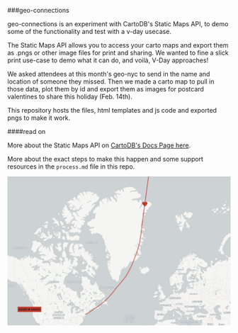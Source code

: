 ###geo-connections

geo-connections is an experiment with CartoDB's Static Maps API, to demo some of the functionality and test with a v-day usecase.

The Static Maps API allows you to access your carto maps and export them as .pngs or other image files for print and sharing. We wanted to fine a slick print use-case to demo what it can do, and voilà, V-Day approaches!

We asked attendees at this month's geo-nyc to send in the name and location of someone they missed. Then we made a carto map to pull in those data, plot them by id and export them as images for postcard valentines to share this holiday (Feb. 14th).

This repository hosts the files, html templates and js code and exported pngs to make it work.

####read on

More about the Static Maps API on [CartoDB's Docs Page here](http://docs.cartodb.com/cartodb-platform/maps-api.html).

More about the exact steps to make this happen and some support resources in the `process.md` file in this repo.

![Pretty_Map](https://raw.githubusercontent.com/auremoser/geo-connections/master/img/output-lgt/geo-11.png)